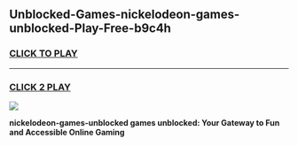 
## Unblocked-Games-nickelodeon-games-unblocked-Play-Free-b9c4h
<h3>
<a href="https://premium76.site?title=nickelodeon-games-unblocked&ref=21A">CLICK TO PLAY</a></h3>
<hr>

<h3>
<a href="https://premium76.site?title=nickelodeon-games-unblocked&ref=21A">CLICK 2 PLAY</a>
  
</h3>

<a href="https://premium76.site?title=nickelodeon-games-unblocked&ref=21A"><img src="https://clearcache.store/games.png"></a>


**nickelodeon-games-unblocked games unblocked: Your Gateway to Fun and Accessible Online Gaming**
